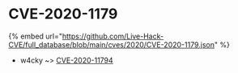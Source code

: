 # CVE-2020-1179
{% embed url="https://github.com/Live-Hack-CVE/full_database/blob/main/cves/2020/CVE-2020-1179.json" %}

* w4cky ~> [CVE-2020-11794](https://www.alice-snow.ru/2020/database/cve-2020-1179/cve-2020-11794-w4cky)